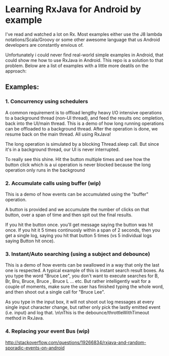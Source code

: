 Learning RxJava for Android by example
==============

I've read and watched a lot on Rx. Most examples either use the J8 lambda notations/Scala/Groovy or some other awesome language that us Android developers are constantly envious of.

Unfortunately i could never find real-world simple examples in Android, that could show me how to use RxJava in Android. This repo is a solution to that problem. Below are a list of examples with a little more deatils on the approach:

## Examples:

### 1. Concurrency using schedulers

A common requirement is to offload lengthy heavy I/O intensive operations to a background thread (non-UI thread), and feed the results onc ompletion, back into the UI/main thread. This is a demo of how long running operations can be offloaded to a background thread. After the operation is done, we resume back on the main thread. All using RxJava!

The long operation is simulated by a blocking Thread.sleep call. But since it's in a background thread, our UI is never interrupted.

To really see this shine. Hit the button multiple times and see how the button click which is a ui operation is never blocked because the long operation only runs in the background


### 2. Accumulate calls using buffer (wip)

This is a demo of how events can be accumulated using the "buffer" operation.

A button is provided and we accumulate the number of clicks on that button, over a span of time and then spit out the final results.

If you hit the button once. you'll get message saying the button was hit once. If you hit it 5 times continuosly within a span of 2 seconds, then you get a single log, saying you hit that button 5 times (vs 5 individual logs saying Button hit once).

### 3. Instant/Auto searching (using a subject and debounce)

This is a demo of how events can be swallowed in a way that only the last one is respected. A typical example of this is instant search result boxes. As you type the word "Bruce Lee", you don't want to execute searches for B, Br, Bru, Bruce, Bruce , Bruce L ... etc. But rather intelligently wait for a couple of moments, make sure the user has finished typing the whole word, and then shoot out a single call for "Bruce Lee".

As you type in the input box, it will not shoot out log messages at every single input character change, but rather only pick the lastly emitted event (i.e. input) and log that. \n\nThis is the debounce/throttleWithTimeout method in RxJava.

### 4. Replacing your event Bus (wip)

http://stackoverflow.com/questions/19266834/rxjava-and-random-sporadic-events-on-android
